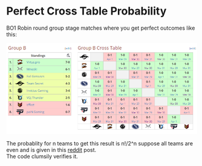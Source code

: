 # Perfect Cross Table Probability
BO1 Robin round group stage matches where you get perfect outcomes like this:

![alt text](https://github.com/meowmiji/Perfect_Cross_Table_Probability/blob/master/images/DAC2018GroupB.png?raw=true)

The probablity for n teams to get this result is n!/2^n suppose all teams are even and is given in this [reddit](https://www.reddit.com/r/DotA2/comments/8929is/group_b_of_dac_is_actually_more_satisfying_than/) post.  
The code clumsily verifies it.
